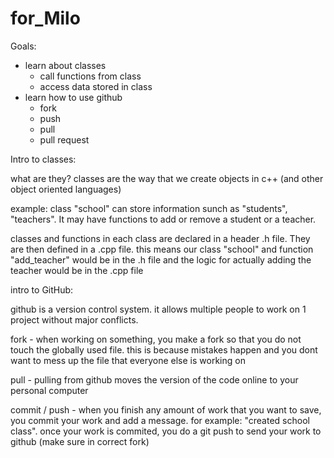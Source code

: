 # for_Milo


Goals:
- learn about classes
     - call functions from class
     - access data stored in class
- learn how to use github
     - fork
     - push
     - pull
     - pull request
 

Intro to classes: 
 
 what are they?
 classes are the way that we create objects in c++ (and other object oriented languages)

 example:
 class "school" can store information sunch as "students", "teachers". It may have functions to add or remove a student or a teacher.

 classes and functions in each class are declared in a header .h file. They are then defined in a .cpp file. 
 this means our class "school" and function "add_teacher" would be in the .h file and the logic for actually adding the teacher would be in
 the .cpp file



intro to GitHub:

 github is a version control system. it allows multiple people to work on 1 project without major conflicts.

 fork - when working on something, you make a fork so that you do not touch the globally used file. this is because mistakes happen and 
 you dont want to mess up the file that everyone else is working on

 pull - pulling from github moves the version of the code online to your personal computer

 commit / push - when you finish any amount of work that you want to save, you commit your work and add a message. for example:
 "created school class". once your work is commited, you do a git push to send your work to github (make sure in correct fork)
